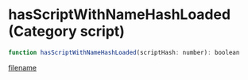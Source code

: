 # hasScriptWithNameHashLoaded (Category script)

```js
function hasScriptWithNameHashLoaded(scriptHash: number): boolean
```

[filename](hasScriptWithNameHashLoaded_m.md ':include')